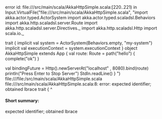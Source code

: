 error id: file://<WORKSPACE>/src/main/scala/AkkaHttpSimple.scala:[220..221) in Input.VirtualFile("file://<WORKSPACE>/src/main/scala/AkkaHttpSimple.scala", "import akka.actor.typed.ActorSystem
import akka.actor.typed.scaladsl.Behaviors
import akka.http.scaladsl.server.Route
import akka.http.scaladsl.server.Directives._
import akka.http.scaladsl.Http
import scala.io._

trait { 
    implicit val system = ActorSystem(Behaviors.empty, "my-system")
    implicit val executionContext = system.executionContext
}
object AkkaHttpSimple extends App {
  val route: Route = path("hello") { 
    complete("ok")
  }

  val bindingFuture = Http().newServerAt("localhost" , 8080).bind(route)
  println("Press Enter to Stop Server")
  StdIn.readLine()
}
")
file://<WORKSPACE>/file:<WORKSPACE>/src/main/scala/AkkaHttpSimple.scala
file://<WORKSPACE>/src/main/scala/AkkaHttpSimple.scala:8: error: expected identifier; obtained lbrace
trait { 
      ^
#### Short summary: 

expected identifier; obtained lbrace